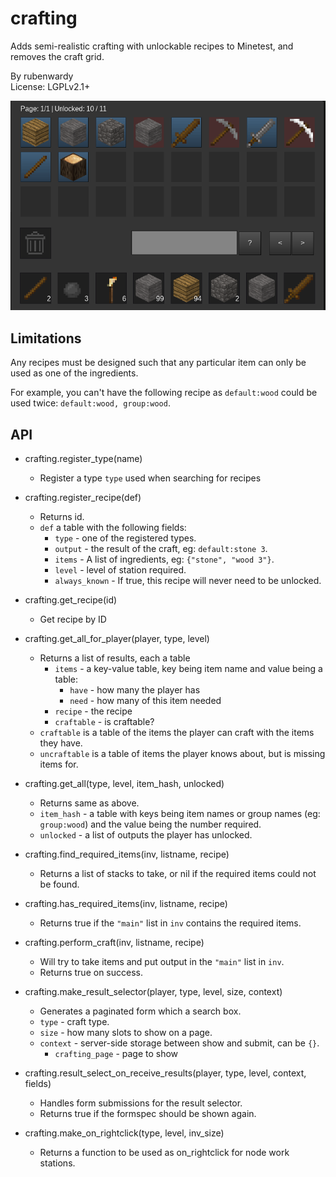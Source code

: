 # crafting

Adds semi-realistic crafting with unlockable recipes to Minetest, and removes
the craft grid.

By rubenwardy  
License: LGPLv2.1+

![Screenshot](screenshot.png)

## Limitations

Any recipes must be designed such that any particular item can only be used
as one of the ingredients.

For example, you can't have the following recipe as `default:wood` could
be used twice: `default:wood, group:wood`.

## API

* crafting.register_type(name)
	* Register a type `type` used when searching for recipes

* crafting.register_recipe(def)
	* Returns id.
	* `def` a table with the following fields:
		* `type`   - one of the registered types.
		* `output` - the result of the craft, eg: `default:stone 3`.
		* `items`  - A list of ingredients, eg: `{"stone", "wood 3"}`.
		* `level`  - level of station required.
		* `always_known` - If true, this recipe will never need to be unlocked.

* crafting.get_recipe(id)
	* Get recipe by ID

* crafting.get_all_for_player(player, type, level)
	* Returns a list of results, each a table
		* `items` - a key-value table, key being item name and value being a table:
			* `have` - how many the player has
			* `need` - how many of this item needed
		* `recipe` - the recipe
		* `craftable` - is craftable?		
	* `craftable` is a table of the items the player can craft with the items they have.
	* `uncraftable` is a table of items the player knows about, but is missing items for.

* crafting.get_all(type, level, item_hash, unlocked)
	* Returns same as above.
	* `item_hash` - a table with keys being item names or group names (eg: `group:wood`)
	                and the value being the number required.
	* `unlocked`  - a list of outputs the player has unlocked.

* crafting.find_required_items(inv, listname, recipe)
	* Returns a list of stacks to take, or nil if the required items could not
	  be found.

* crafting.has_required_items(inv, listname, recipe)
	* Returns true if the `"main"` list in `inv` contains the required items.

* crafting.perform_craft(inv, listname, recipe)
	* Will try to take items and put output in the `"main"` list in `inv`.
	* Returns true on success.

* crafting.make_result_selector(player, type, level, size, context)
	* Generates a paginated form which a search box.
	* `type`    - craft type.
	* `size`    - how many slots to show on a page.
	* `context` - server-side storage between show and submit, can be `{}`.
		* `crafting_page` - page to show

* crafting.result_select_on_receive_results(player, type, level, context, fields)
	* Handles form submissions for the result selector.
	* Returns true if the formspec should be shown again.

* crafting.make_on_rightclick(type, level, inv_size)
	* Returns a function to be used as on_rightclick for node work stations.
